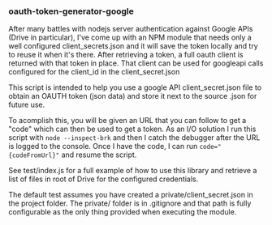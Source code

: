 ### oauth-token-generator-google

After many battles with nodejs server authentication against Google APIs
(Drive in particular), I've come up with an NPM module that needs only a well
configured client_secrets.json and it will save the token locally and try to
reuse it when it's there. After retrieving a token, a full oauth client is
returned with that token in place. That client can be used for googleapi
calls configured for the client_id in the client_secret.json

This script is intended to help you use a google API client_secret.json file
to obtain an OAUTH token (json data) and store it next to the source .json
for future use.

To acomplish this, you will be given an URL that you can follow to
get a "code" which can then be used to get a token. As an I/O solution
I run this script with `node --inspect-brk` and then I catch the debugger
after the URL is logged to the console. Once I have the code, I can run
`code="{codeFromUrl}"` and resume the script.

See test/index.js for a full example of how to use this library and
retrieve a list of files in root of Drive for the configured credentials.

The default test assumes you have created a private/client_secret.json in
the project folder. The private/ folder is in .gitignore and that path is
fully configurable as the only thing provided when executing the module.